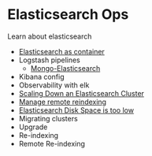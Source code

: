 # Elasticsearch Ops

Learn about elasticsearch 

- [Elasticsearch as container](https://jinnabalu.hashnode.dev/elasticsearch-single-node-cluster-docker)
- Logstash pipelines
    - [Mongo-Elasticsearch](https://github.com/jinnabaalu/infinite-containers/tree/main/mongo-elasticsearch-logstash)
- Kibana config
- Observability with elk
- [Scaling Down an Elasticsearch Cluster](https://jinnabaalu.medium.com/scaling-down-an-elasticsearch-cluster-da92d5c64c97)
- [Manage remote reindexing](https://jinnabaalu.medium.com/elasticsearch-remote-reindexing-on-play-with-docker-18c0f0406e39)
- [Elasticsearch Disk Space is too low](https://jinnabaalu.medium.com/elasticsearch-disk-space-is-too-low-2b7049a13272)
- Migrating clusters
- Upgrade
- Re-indexing
- Remote Re-indexing

